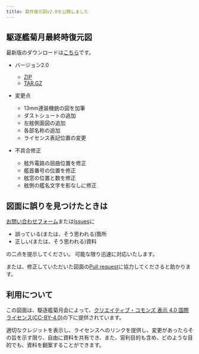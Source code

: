 ```yaml
---
title: 菊月復元図v2.0を公開しました
---
```

## 駆逐艦菊月最終時復元図
最新版のダウンロードは[こちら](https://github.com/kikuzukikai/kikuzuki-blueprint/releases/latest)です。

- バージョン2.0
	- [ZIP](https://github.com/kikuzukikai/kikuzuki-blueprint/archive/v2.0.zip)
	- [TAR.GZ](https://github.com/kikuzukikai/kikuzuki-blueprint/archive/v2.0.tar.gz)

- 変更点
	- 13mm連装機銃の図を加筆
	- ダストシュートの追加
	- 左舷側面図の追加
	- 各部名称の追加
	- ライセンス表記位置の変更
- 不具合修正
	- 舷外電路の屈曲位置を修正
	- 艦首番号の位置を修正
	- 舷窓の位置と数を修正
	- 舷側の艦名文字を影なしに修正
  
## 図面に誤りを見つけたときは
[お問い合わせフォーム](https://www.kikuzukikai.org/docs/contact.html)または[Issues](https://github.com/kikuzukikai/kikuzuki-blueprint/issues)に

- 誤っている(または、そう思われる)箇所
- 正しい(または、そう思われる)資料

の二点を提示してください。
可能な限り迅速に対応いたします。

または、修正していただいた図面の[Pull request](https://github.com/kikuzukikai/kikuzuki-blueprint/pulls)に協力してくださると助かります。

## 利用について
この図面は、駆逐艦菊月会によって、[クリエイティブ・コモンズ 表示 4.0 国際 ライセンス(CC-BY-4.0)](https://creativecommons.org/licenses/by/4.0/deed.ja)の下に提供されています。

適切なクレジットを表示し、ライセンスへのリンクを提供し、変更があったらその旨を示す限り、自由に資料を共有でき、また、営利目的も含め、どのような目的でも、資料を翻案することができます。
